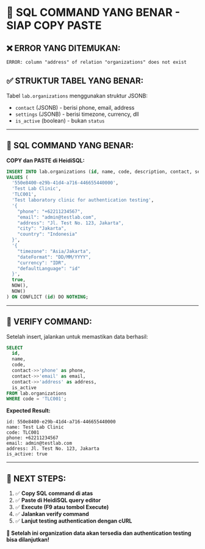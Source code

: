 # 🔧 SQL COMMAND YANG BENAR - SIAP COPY PASTE

## ❌ ERROR YANG DITEMUKAN:
```
ERROR: column "address" of relation "organizations" does not exist
```

## ✅ STRUKTUR TABEL YANG BENAR:

Tabel `lab.organizations` menggunakan struktur JSONB:
- `contact` (JSONB) - berisi phone, email, address
- `settings` (JSONB) - berisi timezone, currency, dll
- `is_active` (boolean) - bukan `status`

---

## 🚀 SQL COMMAND YANG BENAR:

**COPY dan PASTE di HeidiSQL:**

```sql
INSERT INTO lab.organizations (id, name, code, description, contact, settings, is_active, created_at, updated_at)
VALUES (
  '550e8400-e29b-41d4-a716-446655440000',
  'Test Lab Clinic',
  'TLC001',
  'Test laboratory clinic for authentication testing',
  '{
    "phone": "+62211234567",
    "email": "admin@testlab.com",
    "address": "Jl. Test No. 123, Jakarta",
    "city": "Jakarta",
    "country": "Indonesia"
  }',
  '{
    "timezone": "Asia/Jakarta",
    "dateFormat": "DD/MM/YYYY",
    "currency": "IDR",
    "defaultLanguage": "id"
  }',
  true,
  NOW(),
  NOW()
) ON CONFLICT (id) DO NOTHING;
```

---

## 📝 VERIFY COMMAND:

Setelah insert, jalankan untuk memastikan data berhasil:

```sql
SELECT 
  id, 
  name, 
  code, 
  contact->>'phone' as phone,
  contact->>'email' as email,
  contact->>'address' as address,
  is_active
FROM lab.organizations 
WHERE code = 'TLC001';
```

**Expected Result:**
```
id: 550e8400-e29b-41d4-a716-446655440000
name: Test Lab Clinic
code: TLC001
phone: +62211234567
email: admin@testlab.com
address: Jl. Test No. 123, Jakarta
is_active: true
```

---

## 🎯 NEXT STEPS:

1. ✅ **Copy SQL command di atas**
2. ✅ **Paste di HeidiSQL query editor**
3. ✅ **Execute (F9 atau tombol Execute)**
4. ✅ **Jalankan verify command**
5. ✅ **Lanjut testing authentication dengan cURL**

**🔑 Setelah ini organization data akan tersedia dan authentication testing bisa dilanjutkan!**